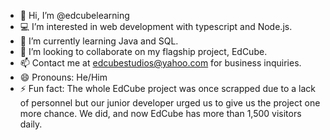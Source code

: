 - 👋 Hi, I’m @edcubelearning
- 💻 I’m interested in web development with typescript and Node.js.
- 📖 I’m currently learning Java and SQL.
- 🤝 I’m looking to collaborate on my flagship project, EdCube.
- 📫 Contact me at edcubestudios@yahoo.com for business inquiries.
- 😄 Pronouns: He/Him
- ⚡ Fun fact: The whole EdCube project was once scrapped due to a lack of personnel but our junior developer urged us to give us the project one more chance. We did, and now EdCube has more than 1,500 visitors daily.

<!---
edcubelearning/edcubelearning is a ✨ special ✨ repository because its `README.md` (this file) appears on your GitHub profile.
You can click the Preview link to take a look at your changes.
--->
